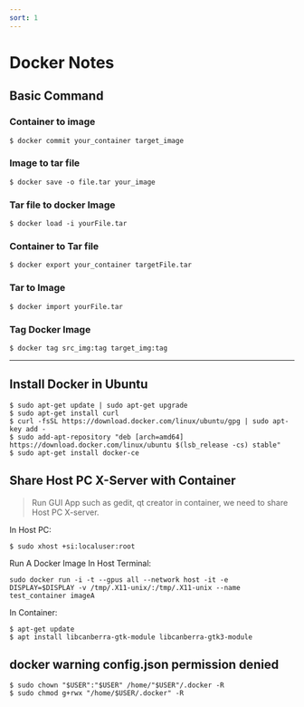 ```yaml
---
sort: 1
---
```


# Docker Notes

## Basic Command

### Container to image
```console
$ docker commit your_container target_image
```

###  Image to tar file
```console
$ docker save -o file.tar your_image
```

###  Tar file to docker Image 
```console
$ docker load -i yourFile.tar
```

###  Container to Tar file 
```console
$ docker export your_container targetFile.tar
```

###  Tar to Image 
```console
$ docker import yourFile.tar
```

### Tag Docker Image
```console
$ docker tag src_img:tag target_img:tag
```

---

## Install Docker in Ubuntu

```console
$ sudo apt-get update | sudo apt-get upgrade
$ sudo apt-get install curl
$ curl -fsSL https://download.docker.com/linux/ubuntu/gpg | sudo apt-key add -
$ sudo add-apt-repository "deb [arch=amd64] https://download.docker.com/linux/ubuntu $(lsb_release -cs) stable"
$ sudo apt-get install docker-ce
```

## Share Host PC X-Server with Container

> Run GUI App such as gedit, qt creator in container, we need to share Host PC X-server.

In Host PC:
```console
$ sudo xhost +si:localuser:root
```
Run A Docker Image In Host Terminal:
```console
sudo docker run -i -t --gpus all --network host -it -e DISPLAY=$DISPLAY -v /tmp/.X11-unix/:/tmp/.X11-unix --name test_container imageA
```
In Container:
```console
$ apt-get update
$ apt install libcanberra-gtk-module libcanberra-gtk3-module
```

## docker warning config.json permission denied

```console
$ sudo chown "$USER":"$USER" /home/"$USER"/.docker -R
$ sudo chmod g+rwx "/home/$USER/.docker" -R
```
